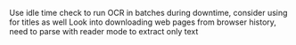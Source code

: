 Use idle time check to run OCR in batches during downtime, consider using for titles as well
Look into downloading web pages from browser history, need to parse with reader mode to extract only text